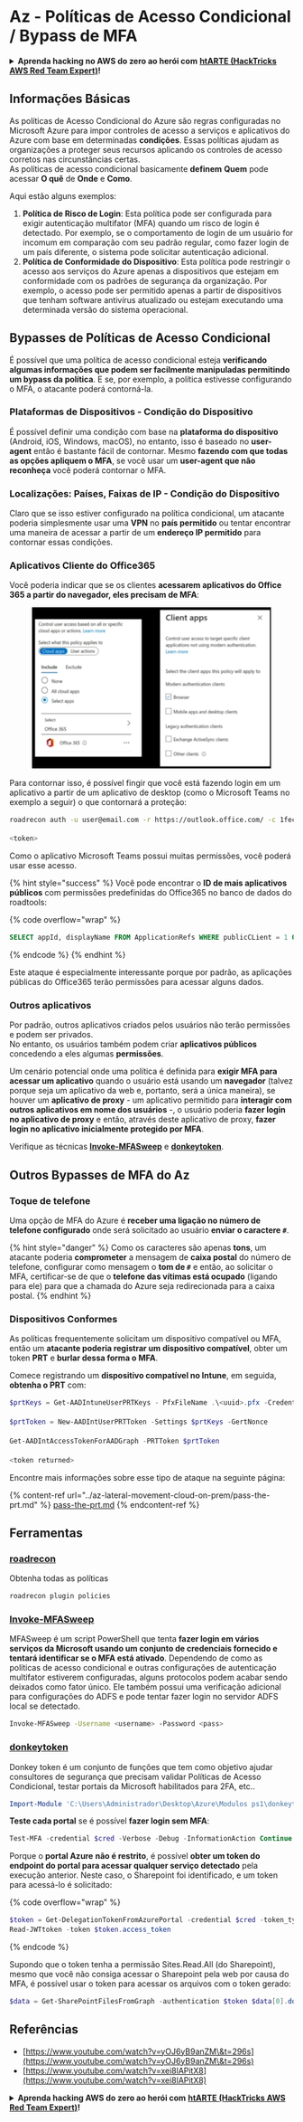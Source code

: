 # Az - Políticas de Acesso Condicional / Bypass de MFA

<details>

<summary><strong>Aprenda hacking no AWS do zero ao herói com</strong> <a href="https://training.hacktricks.xyz/courses/arte"><strong>htARTE (HackTricks AWS Red Team Expert)</strong></a><strong>!</strong></summary>

Outras maneiras de apoiar o HackTricks:

* Se você deseja ver sua **empresa anunciada no HackTricks** ou **baixar o HackTricks em PDF** Verifique os [**PLANOS DE ASSINATURA**](https://github.com/sponsors/carlospolop)!
* Adquira o [**swag oficial do PEASS & HackTricks**](https://peass.creator-spring.com)
* Descubra [**A Família PEASS**](https://opensea.io/collection/the-peass-family), nossa coleção exclusiva de [**NFTs**](https://opensea.io/collection/the-peass-family)
* **Junte-se ao** 💬 [**grupo Discord**](https://discord.gg/hRep4RUj7f) ou ao [**grupo telegram**](https://t.me/peass) ou **siga-nos** no **Twitter** 🐦 [**@hacktricks\_live**](https://twitter.com/hacktricks\_live)**.**
* **Compartilhe seus truques de hacking enviando PRs para os** [**HackTricks**](https://github.com/carlospolop/hacktricks) e [**HackTricks Cloud**](https://github.com/carlospolop/hacktricks-cloud) repositórios do github.

</details>

## Informações Básicas

As políticas de Acesso Condicional do Azure são regras configuradas no Microsoft Azure para impor controles de acesso a serviços e aplicativos do Azure com base em determinadas **condições**. Essas políticas ajudam as organizações a proteger seus recursos aplicando os controles de acesso corretos nas circunstâncias certas.\
As políticas de acesso condicional basicamente **definem** **Quem** pode acessar **O quê** de **Onde** e **Como**.

Aqui estão alguns exemplos:

1. **Política de Risco de Login**: Esta política pode ser configurada para exigir autenticação multifator (MFA) quando um risco de login é detectado. Por exemplo, se o comportamento de login de um usuário for incomum em comparação com seu padrão regular, como fazer login de um país diferente, o sistema pode solicitar autenticação adicional.
2. **Política de Conformidade do Dispositivo**: Esta política pode restringir o acesso aos serviços do Azure apenas a dispositivos que estejam em conformidade com os padrões de segurança da organização. Por exemplo, o acesso pode ser permitido apenas a partir de dispositivos que tenham software antivírus atualizado ou estejam executando uma determinada versão do sistema operacional.

## Bypasses de Políticas de Acesso Condicional

É possível que uma política de acesso condicional esteja **verificando algumas informações que podem ser facilmente manipuladas permitindo um bypass da política**. E se, por exemplo, a política estivesse configurando o MFA, o atacante poderá contorná-la.

### Plataformas de Dispositivos - Condição do Dispositivo

É possível definir uma condição com base na **plataforma do dispositivo** (Android, iOS, Windows, macOS), no entanto, isso é baseado no **user-agent** então é bastante fácil de contornar. Mesmo **fazendo com que todas as opções apliquem o MFA**, se você usar um **user-agent que não reconheça** você poderá contornar o MFA.

### Localizações: Países, Faixas de IP - Condição do Dispositivo

Claro que se isso estiver configurado na política condicional, um atacante poderia simplesmente usar uma **VPN** no **país permitido** ou tentar encontrar uma maneira de acessar a partir de um **endereço IP permitido** para contornar essas condições.

### Aplicativos Cliente do Office365

Você poderia indicar que se os clientes **acessarem aplicativos do Office 365 a partir do navegador, eles precisam de MFA**:

<figure><img src="../../../.gitbook/assets/image (318).png" alt=""><figcaption></figcaption></figure>

Para contornar isso, é possível fingir que você está fazendo login em um aplicativo a partir de um aplicativo de desktop (como o Microsoft Teams no exemplo a seguir) o que contornará a proteção:
```bash
roadrecon auth -u user@email.com -r https://outlook.office.com/ -c 1fec8e78-bce4-4aaf-ab1b-5451cc387264 --tokrns-stdout

<token>
```
Como o aplicativo Microsoft Teams possui muitas permissões, você poderá usar esse acesso.

{% hint style="success" %}
Você pode encontrar o **ID de mais aplicativos públicos** com permissões predefinidas do Office365 no banco de dados do roadtools:

{% code overflow="wrap" %}
```sql
SELECT appId, displayName FROM ApplicationRefs WHERE publicCLient = 1 ORDER BY displayName ASC
```
{% endcode %}
{% endhint %}

Este ataque é especialmente interessante porque por padrão, as aplicações públicas do Office365 terão permissões para acessar alguns dados.

### Outros aplicativos

Por padrão, outros aplicativos criados pelos usuários não terão permissões e podem ser privados.\
No entanto, os usuários também podem criar **aplicativos públicos** concedendo a eles algumas **permissões**.

Um cenário potencial onde uma política é definida para **exigir MFA para acessar um aplicativo** quando o usuário está usando um **navegador** (talvez porque seja um aplicativo da web e, portanto, será a única maneira), se houver um **aplicativo de proxy** - um aplicativo permitido para **interagir com outros aplicativos em nome dos usuários** -, o usuário poderia **fazer login no aplicativo de proxy** e então, através deste aplicativo de proxy, **fazer login no aplicativo inicialmente protegido por MFA**.

Verifique as técnicas [**Invoke-MFASweep**](az-conditional-access-policies-mfa-bypass.md#invoke-mfasweep) e [**donkeytoken**](az-conditional-access-policies-mfa-bypass.md#donkeytoken).

## Outros Bypasses de MFA do Az

### Toque de telefone

Uma opção de MFA do Azure é **receber uma ligação no número de telefone configurado** onde será solicitado ao usuário **enviar o caractere `#`**.

{% hint style="danger" %}
Como os caracteres são apenas **tons**, um atacante poderia **comprometer** a mensagem de **caixa postal** do número de telefone, configurar como mensagem o **tom de `#`** e então, ao solicitar o MFA, certificar-se de que o **telefone das vítimas está ocupado** (ligando para ele) para que a chamada do Azure seja redirecionada para a caixa postal.
{% endhint %}

### Dispositivos Conformes

As políticas frequentemente solicitam um dispositivo compatível ou MFA, então um **atacante poderia registrar um dispositivo compatível**, obter um token **PRT** e **burlar dessa forma o MFA**.

Comece registrando um **dispositivo compatível no Intune**, em seguida, **obtenha o PRT** com:
```powershell
$prtKeys = Get-AADIntuneUserPRTKeys - PfxFileName .\<uuid>.pfx -Credentials $credentials

$prtToken = New-AADIntUserPRTToken -Settings $prtKeys -GertNonce

Get-AADIntAccessTokenForAADGraph -PRTToken $prtToken

<token returned>
```
Encontre mais informações sobre esse tipo de ataque na seguinte página:

{% content-ref url="../az-lateral-movement-cloud-on-prem/pass-the-prt.md" %}
[pass-the-prt.md](../az-lateral-movement-cloud-on-prem/pass-the-prt.md)
{% endcontent-ref %}

## Ferramentas

### [roadrecon](https://github.com/dirkjanm/ROADtools)

Obtenha todas as políticas
```bash
roadrecon plugin policies
```
### [Invoke-MFASweep](https://github.com/dafthack/MFASweep)

MFASweep é um script PowerShell que tenta **fazer login em vários serviços da Microsoft usando um conjunto de credenciais fornecido e tentará identificar se o MFA está ativado**. Dependendo de como as políticas de acesso condicional e outras configurações de autenticação multifator estiverem configuradas, alguns protocolos podem acabar sendo deixados como fator único. Ele também possui uma verificação adicional para configurações do ADFS e pode tentar fazer login no servidor ADFS local se detectado.
```bash
Invoke-MFASweep -Username <username> -Password <pass>
```
### [donkeytoken](https://github.com/silverhack/donkeytoken)

Donkey token é um conjunto de funções que tem como objetivo ajudar consultores de segurança que precisam validar Políticas de Acesso Condicional, testar portais da Microsoft habilitados para 2FA, etc..
```powershell
Import-Module 'C:\Users\Administrador\Desktop\Azure\Modulos ps1\donkeytoken' -Force
```
**Teste cada portal** se é possível **fazer login sem MFA**:
```powershell
Test-MFA -credential $cred -Verbose -Debug -InformationAction Continue
```
Porque o **portal Azure** **não é restrito**, é possível **obter um token do endpoint do portal para acessar qualquer serviço detectado** pela execução anterior. Neste caso, o Sharepoint foi identificado, e um token para acessá-lo é solicitado:

{% code overflow="wrap" %}
```powershell
$token = Get-DelegationTokenFromAzurePortal -credential $cred -token_type microsoft.graph -extension_type Microsoft_Intune
Read-JWTtoken -token $token.access_token
```
{% endcode %}

Supondo que o token tenha a permissão Sites.Read.All (do Sharepoint), mesmo que você não consiga acessar o Sharepoint pela web por causa do MFA, é possível usar o token para acessar os arquivos com o token gerado:
```powershell
$data = Get-SharePointFilesFromGraph -authentication $token $data[0].downloadUrl
```
## Referências

* [https://www.youtube.com/watch?v=yOJ6yB9anZM\&t=296s](https://www.youtube.com/watch?v=yOJ6yB9anZM\&t=296s)
* [https://www.youtube.com/watch?v=xei8lAPitX8](https://www.youtube.com/watch?v=xei8lAPitX8)

<details>

<summary><strong>Aprenda hacking AWS do zero ao herói com</strong> <a href="https://training.hacktricks.xyz/courses/arte"><strong>htARTE (HackTricks AWS Red Team Expert)</strong></a><strong>!</strong></summary>

Outras maneiras de apoiar o HackTricks:

* Se você deseja ver sua **empresa anunciada no HackTricks** ou **baixar o HackTricks em PDF**, verifique os [**PLANOS DE ASSINATURA**](https://github.com/sponsors/carlospolop)!
* Adquira o [**swag oficial PEASS & HackTricks**](https://peass.creator-spring.com)
* Descubra [**A Família PEASS**](https://opensea.io/collection/the-peass-family), nossa coleção exclusiva de [**NFTs**](https://opensea.io/collection/the-peass-family)
* **Junte-se ao** 💬 [**grupo Discord**](https://discord.gg/hRep4RUj7f) ou ao [**grupo telegram**](https://t.me/peass) ou **siga-nos** no **Twitter** 🐦 [**@hacktricks\_live**](https://twitter.com/hacktricks\_live)**.**
* **Compartilhe seus truques de hacking enviando PRs para os** [**HackTricks**](https://github.com/carlospolop/hacktricks) e [**HackTricks Cloud**](https://github.com/carlospolop/hacktricks-cloud) repositórios do github.

</details>
